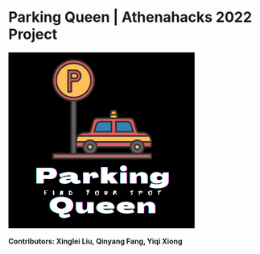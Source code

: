 # Parking Queen | Athenahacks 2022 Project 
![foxdemo](https://github.com/xingleiliu/Parking-Queen/blob/main/logo_icon.png)

**Contributors: Xinglei Liu, Qinyang Fang, Yiqi Xiong**
